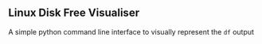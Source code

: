 ## Linux Disk Free Visualiser

A simple python command line interface to visually represent the `df` output